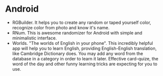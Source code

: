 # Android
- RGBuilder. It helps you to create any random or taped yourself color, recognize color from photo and know it's name.
- RNum. This is awesome randomizer for Android with simple and minimalistic interface.
- Worlds. "The worlds of English in your phone". This incredibly helpful app will help you to learn English, providing English-English translation, like Cambridge Dictionary does. You may add any word from the database in a category in order to learn it later. Effective card-quize, the word of the day and other funny learning tricks are expecting for you to use.
